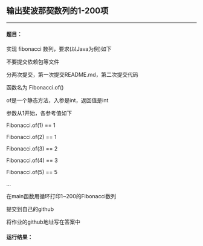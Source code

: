 ## 输出斐波那契数列的1-200项
***
#### 题目：

  实现 fibonacci 数列，要求(以Java为例)如下
  
  不要提交依赖包等文件
  
  分两次提交，第一次提交README.md，第二次提交代码
  
  函数名为 Fibonacci.of()
  
  of是一个静态方法，入参是int，返回值是int
  
  参数从1开始，各参考值如下
  
  Fibonacci.of(1) == 1
  
  Fibonacci.of(2) == 1
  
  Fibonacci.of(3) == 2
  
  Fibonacci.of(4) == 3
  
  Fibonacci.of(5) == 5
  
  ...
  
  在main函数用循环打印1~200的Fibonacci数列
  
  提交到自己的github
  
  将作业的github地址写在答案中
  
#### 运行结果：


